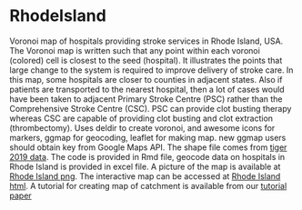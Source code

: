 # RhodeIsland
Voronoi map of hospitals providing stroke services in Rhode Island, USA. The Voronoi map is written such that any point within each voronoi (colored) cell is closest to the seed (hospital). It illustrates the points that large change to the system is required to improve delivery of stroke care. In this map, some hospitals are closer to counties in adjacent states. Also if patients are transported to the nearest hospital, then a lot of cases would have been taken to adjacent Primary Stroke Centre (PSC) rather than the Comprehensive Stroke Centre (CSC). PSC can provide clot busting therapy whereas CSC are capable of providing clot busting and clot extraction (thrombectomy). Uses deldir to create voronoi, and awesome icons for markers, ggmap for geocoding, leaflet for making map. new ggmap users should obtain key from Google Maps API. The shape file comes from [tiger 2019 data](https://www.census.gov/geographies/mapping-files/time-series/geo/tiger-line-file.html). The code is provided in Rmd file, geocode data on hospitals in Rhode Island is provided in excel file. A picture of the map is available at [Rhode Island png](./Rhode_state_awesomeicon.png). The interactive map can be accessed at [Rhode Island html](./Rhode_state_awesomeicon.html). A tutorial for creating map of catchment is available from our [tutorial paper](https://richardbeare.github.io/GeospatialStroke/) 
